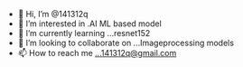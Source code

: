 - 👋 Hi, I’m @141312q
- 👀 I’m interested in .AI ML based model
- 🌱 I’m currently learning ...resnet152
- 💞️ I’m looking to collaborate on ...Imageprocessing models
- 📫 How to reach me ...141312q@gmail.com

<!---
141312q/141312q is a ✨ special ✨ repository because its `README.md` (this file) appears on your GitHub profile.
You can click the Preview link to take a look at your changes.
--->

